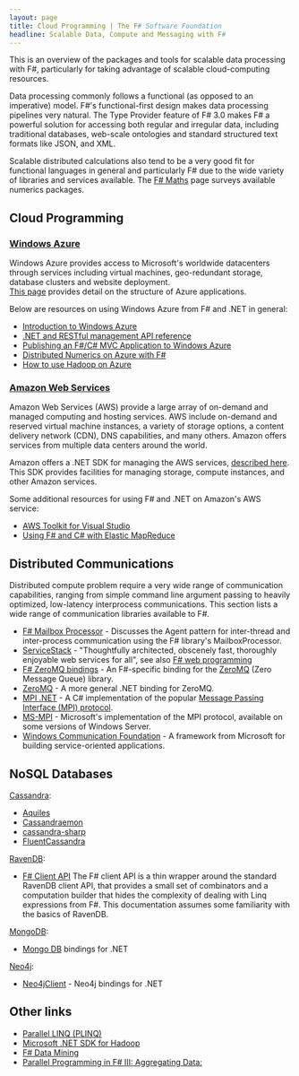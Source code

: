```yaml
---
layout: page
title: Cloud Programming | The F# Software Foundation
headline: Scalable Data, Compute and Messaging with F#
---
```


This is an overview of the packages and tools for scalable data processing with F#,
particularly for taking advantage of scalable cloud-computing resources.

Data processing commonly follows a functional (as opposed to an imperative) model. 
F#'s functional-first design makes data processing pipelines very natural. The Type Provider feature of 
F# 3.0 makes F# a powerful solution for accessing both regular and irregular data, including traditional databases,
web-scale ontologies and standard structured text formats like JSON, and XML.

Scalable distributed calculations also tend to be a very good fit for functional languages in 
general and particularly F# due to the wide variety of libraries and services available. The 
[F# Maths](../math/index.html) page surveys available numerics packages. 

## Cloud Programming

### [Windows Azure](http://www.windowsazure.com/en-us/home/features/overview/)

Windows Azure provides access to  Microsoft's worldwide datacenters through services including 
virtual machines, geo-redundant storage, database clusters and website deployment.  
[This page](http://www.windowsazure.com/en-us/develop/net/fundamentals/compute/) provides 
detail on the structure of Azure applications.

Below are resources on using Windows Azure from F# and .NET in general:
 * [Introduction to Windows Azure](http://www.windowsazure.com/en-us/develop/net/fundamentals/intro-to-windows-azure/)
 * [.NET and RESTful management API reference](http://msdn.microsoft.com/en-us/library/windowsazure/ff800682.aspx)
 * [Publishing an F#/C# MVC Application to Windows Azure](http://msdn.microsoft.com/en-us/library/vstudio/jj865569.aspx) 
 * [Distributed Numerics on Azure with F#](http://blogs.msdn.com/b/cloudnumerics/archive/2012/01/16/cloud-numerics-example-distributed-numerics-on-azure-with-f.aspx)
 * [How to use Hadoop on Azure](http://www.windowsazure.com/en-us/develop/net/how-to-guides/hadoop/)


### [Amazon Web Services](http://aws.amazon.com)
Amazon Web Services (AWS) provide a large array of on-demand and managed computing and 
hosting services. AWS include on-demand and reserved virtual machine instances, 
a variety of storage options, a content delivery network (CDN), DNS capabilities, and many others. 
Amazon offers services from multiple data centers around the world.

Amazon offers a .NET SDK for managing the AWS services, 
[described here](http://aws.amazon.com/sdkfornet/). This SDK provides facilities for managing 
storage, compute instances, and other Amazon services.

Some additional resources for using F# and .NET on Amazon's AWS service:
 * [AWS Toolkit for Visual Studio](http://aws.amazon.com/visualstudio/)
 * [Using F# and C# with Elastic MapReduce](http://atbrox.com/2011/02/07/an-example-of-using-f-and-c-netmono-with-amazons-elastic-mapreduce-hadoop/)

## Distributed Communications

Distributed compute problem require a very wide range of communication capabilities, ranging
from simple command line argument passing to heavily optimized, low-latency interprocess
communications. This section lists a wide range of communication libraries available to F#.

 * [F# Mailbox Processor](http://blogs.msdn.com/b/dsyme/archive/2010/02/15/async-and-parallel-design-patterns-in-f-part-3-agents.aspx) - Discusses the Agent pattern for inter-thread and inter-process communication using the F# library's MailboxProcessor. 
 * [ServiceStack](http://www.servicestack.net/) - "Thoughtfully architected, obscenely fast, thoroughly enjoyable web services for all", see also [F# web programming](http://fsharp.org/webstacks/index.html)
 * [F# ZeroMQ bindings](https://github.com/pblasucci/fs-zmq) - An F#-specific binding for the [ZeroMQ](http://www.zeromq.org) (Zero Message Queue) library.
 * [ZeroMQ](http://www.zeromq.org/bindings:clr) - A more general .NET binding for ZeroMQ.
 * [MPI .NET](http://osl.iu.edu/research/mpi.net/) - A C# implementation of the popular [Message Passing Interface (MPI) protocol](http://en.wikipedia.org/wiki/Message_Passing_Interface).  
 * [MS-MPI](http://msdn.microsoft.com/en-us/library/bb524831.aspx) - Microsoft's implementation of the MPI protocol, available on some versions of Windows Server.
 * [Windows Communication Foundation](http://msdn.microsoft.com/en-us/library/dd456779.aspx) - A framework from Microsoft for building service-oriented applications.


## NoSQL Databases

[Cassandra](http://cassandra.apache.org/):

 * [Aquiles](http://aquiles.codeplex.com/)
 * [Cassandraemon](http://cassandraemon.codeplex.com/)
 * [cassandra-sharp](http://code.google.com/p/cassandra-sharp/)
 * [FluentCassandra](https://github.com/managedfusion/fluentcassandra)

[RavenDB](http://ravendb.net/):

 * [F# Client API](http://ravendb.net/docs/client-api/fsharp) The F# client API is a thin wrapper around the standard RavenDB client API, that provides a small set of combinators and a computation builder that hides the complexity of dealing with Linq expressions from F#. This documentation assumes some familiarity with the basics of RavenDB. 


[MongoDB](http://www.mongodb.org/):

 * [Mongo DB](http://www.mongodb.org/display/DOCS/CSharp+Language+Center) bindings for .NET

[Neo4j](http://www.neo4j.org/):

 * [Neo4jClient](http://hg.readify.net/neo4jclient/wiki/Home) - Neo4j bindings for .NET


## Other links
 * [Parallel LINQ (PLINQ)](http://msdn.microsoft.com/en-us/library/dd460688.aspx)
 * [Microsoft .NET SDK for Hadoop](http://hadoopsdk.codeplex.com/)
 * [F# Data Mining](http://fdatamining.blogspot.com/2010/05/why-f-is-language-for-data-mining.html)
 * [Parallel Programming in F# III: Aggregating Data:](http://tomasp.net/blog/fsharp-parallel-aggregate.aspx)

